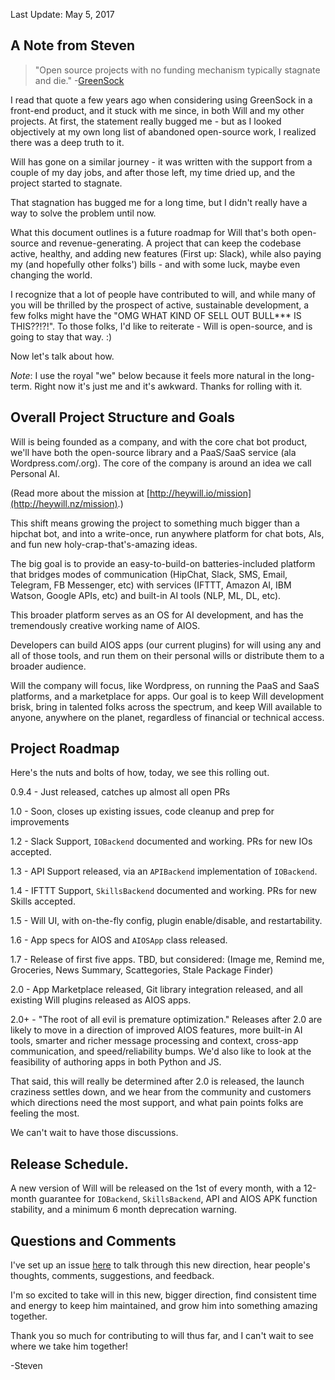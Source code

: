 Last Update: May 5, 2017

## A Note from Steven

> "Open source projects with no funding mechanism typically stagnate and die." 
-[GreenSock](https://greensock.com/why-license)

I read that quote a few years ago when considering using GreenSock in a front-end product, and it stuck with me since, in both Will and my other projects.  At first, the statement really bugged me - but as I looked objectively at my own long list of abandoned open-source work, I realized there was a deep truth to it.

Will has gone on a similar journey - it was written with the support from a couple of my day jobs, and after those left, my time dried up, and the project started to stagnate.

That stagnation has bugged me for a long time, but I didn't really have a way to solve the problem until now.

What this document outlines is a future roadmap for Will that's both open-source and revenue-generating.  A project that can keep the codebase active, healthy, and adding new features (First up: Slack), while also paying my (and hopefully other folks') bills - and with some luck, maybe even changing the world.

I recognize that a lot of people have contributed to will, and while many of you will be thrilled by the prospect of active, sustainable development, a few folks might have the "OMG WHAT KIND OF SELL OUT BULL*** IS THIS??!?!".   To those folks, I'd like to reiterate - Will is open-source, and is going to stay that way. :) 

Now let's talk about how.

_Note_: I use the royal "we" below because it feels more natural in the long-term.  Right now it's just me and it's awkward.  Thanks for rolling with it.


## Overall Project Structure and Goals

Will is being founded as a company, and with the core chat bot product, we'll have both the open-source library and a PaaS/SaaS service (ala Wordpress.com/.org).  The core of the company is around an idea we call Personal AI.

(Read more about the mission at [http://heywill.io/mission](http://heywill.nz/mission).)

This shift means growing the project to something much bigger than a hipchat bot, and into a write-once, run anywhere platform for chat bots, AIs, and fun new holy-crap-that's-amazing ideas.

The big goal is to provide an easy-to-build-on batteries-included platform that bridges modes of communication (HipChat, Slack, SMS, Email, Telegram, FB Messenger, etc) with services (IFTTT, Amazon AI, IBM Watson, Google APIs, etc) and built-in AI tools (NLP, ML, DL, etc).  

This broader platform serves as an OS for AI development, and has the tremendously creative working name of AIOS.

Developers can build AIOS apps (our current plugins) for will using any and all of those tools, and run them on their personal wills or distribute them to a broader audience.

Will the company will focus, like Wordpress, on running the PaaS and SaaS platforms, and a marketplace for apps.  Our goal is to keep Will development brisk, bring in talented folks across the spectrum, and keep Will available to anyone, anywhere on the planet, regardless of financial or technical access. 


## Project Roadmap

Here's the nuts and bolts of how, today, we see this rolling out.

0.9.4 - Just released, catches up almost all open PRs

1.0 - Soon, closes up existing issues, code cleanup and prep for improvements

1.2 - Slack Support, `IOBackend` documented and working.  PRs for new IOs accepted.

1.3 - API Support released, via an `APIBackend` implementation of `IOBackend`.

1.4 - IFTTT Support, `SkillsBackend` documented and working.  PRs for new Skills accepted.

1.5 - Will UI, with on-the-fly config, plugin enable/disable, and restartability.

1.6 - App specs for AIOS and `AIOSApp` class released.

1.7 - Release of first five apps. TBD, but considered: (Image me, Remind me, Groceries, News Summary, Scattegories, Stale Package Finder)

2.0 - App Marketplace released, Git library integration released, and all existing Will plugins released as AIOS apps.

2.0+ - "The root of all evil is premature optimization."  Releases after 2.0 are likely to move in a direction of improved AIOS features, more built-in AI tools, smarter and richer message processing and context, cross-app communication, and speed/reliability bumps.  We'd also like to look at the feasibility of authoring apps in both Python and JS.  

That said, this will really be determined after 2.0 is released, the launch craziness settles down, and we hear from the community and customers which directions need the most support, and what pain points folks are feeling the most.

We can't wait to have those discussions.

## Release Schedule.

A new version of Will will be released on the 1st of every month, with a 12-month guarantee for `IOBackend`, `SkillsBackend`, API and AIOS APK function stability, and a minimum 6 month deprecation warning.

## Questions and Comments

I've set up an issue [here](https://github.com/skoczen/will/issues/257) to talk through this new direction, hear people's thoughts, comments, suggestions, and feedback.

I'm so excited to take will in this new, bigger direction, find consistent time and energy to keep him maintained, and grow him into something amazing together.

Thank you so much for contributing to will thus far, and I can't wait to see where we take him together!

-Steven